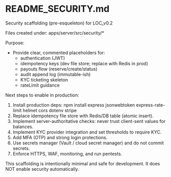 ﻿# README_SECURITY.md

Security scaffolding (pre-esqueleton) for LOC_v0.2

Files created under: apps/server/src/security/*

Purpose:
- Provide clear, commented placeholders for:
  - authentication (JWT)
  - idempotency keys (dev file store; replace with Redis in prod)
  - payouts flow (reserve/create/status)
  - audit append log (immutable-ish)
  - KYC ticketing skeleton
  - rateLimit guidance

Next steps to enable in production:
1. Install production deps:
   npm install express jsonwebtoken express-rate-limit helmet cors dotenv stripe
2. Replace idempotency file store with Redis/DB table (atomic insert).
3. Implement server-authoritative checks: never trust client-sent values for balances.
4. Implement KYC provider integration and set thresholds to require KYC.
5. Add MFA (OTP) and strong login protections.
6. Use secrets manager (Vault / cloud secret manager) and do not commit secrets.
7. Enforce HTTPS, WAF, monitoring, and run pentests.

This scaffolding is intentionally minimal and safe for development. It does NOT enable security automatically.
